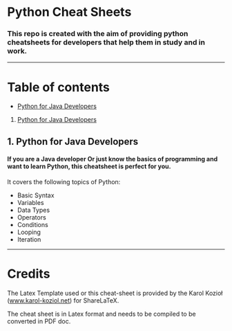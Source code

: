 # Python Cheat Sheets
### This repo is created with the aim of providing python cheatsheets for developers that help them in study and in work.

--- 
Table of contents
=================

<!--ts-->
   - [Python for Java Developers](#python-for-java-developers)
   1. [Python for Java Developers](#1-python-for-java-developers)


## 1. Python for Java Developers

#### If you are a Java developer Or just know the basics of programming and want to learn Python, this cheatsheet is perfect for you.
It covers the following topics of Python:

- Basic Syntax
- Variables
- Data Types
- Operators
- Conditions
- Looping
- Iteration

---
# Credits

The Latex Template used or this cheat-sheet is provided by the  Karol Kozioł (www.karol-koziol.net) for ShareLaTeX.

The cheat sheet is in Latex format and needs to be compiled to be converted in PDF doc.
